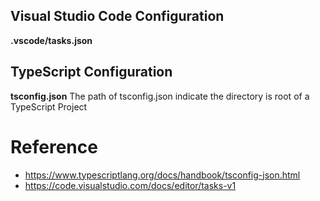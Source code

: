 

## Visual Studio Code Configuration

**.vscode/tasks.json**


## TypeScript Configuration 

**tsconfig.json**
The path of tsconfig.json indicate the directory is root of a TypeScript Project

# Reference
* https://www.typescriptlang.org/docs/handbook/tsconfig-json.html
* https://code.visualstudio.com/docs/editor/tasks-v1